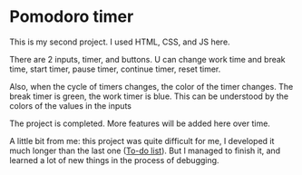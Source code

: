 <h1>Pomodoro timer</h1>
<p>This is my second project. I used HTML, CSS, and JS here.</p>
<p>There are 2 inputs, timer, and buttons. U can change work time and break time, start timer, pause timer, continue timer, reset timer.</p>
<p>Also, when the cycle of timers changes, the color of the timer changes. The break timer is green, the work timer is blue. This can be understood by the colors of the values ​​in the inputs</p>
<p>The project is completed. More features will be added here over time.</p>
<p>A little bit from me: this project was quite difficult for me, I developed it much longer than the last one (<a href="https://github.com/execute-e/To-do-List">To-do list</a>). But I managed to finish it, and learned a lot of new things in the process of debugging.</p>

